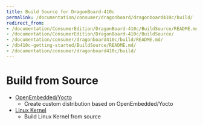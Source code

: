 ```yaml
---
title: Build Source for DragonBoard-410c
permalink: /documentation/consumer/dragonboard/dragonboard410c/build/
redirect_from:
- /documentation/ConsumerEdition/DragonBoard-410c/BuildSource/README.md/
- /documentation/ConsumerEdition/DragonBoard-410c/BuildSource/
- /documentation/consumer/dragonboard410c/build/README.md/
- /db410c-getting-started/BuildSource/README.md/
- /documentation/consumer/dragonboard410c/build/
---
```

# Build from Source

- [OpenEmbedded/Yocto](open-embedded/)
   - Create custom distribution based on OpenEmbedded/Yocto
- [Linux Kernel](kernel/)
   - Build Linux Kernel from source
